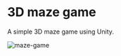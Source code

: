 # 3D maze game
A simple 3D maze game using Unity.

<img src="gif2.gif" alt="maze-game" align="center"></img>
